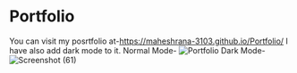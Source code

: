 # Portfolio
You can visit my posrtfolio at-https://maheshrana-3103.github.io/Portfolio/
I have also add dark mode to it.
Normal Mode-
![Portfolio](https://user-images.githubusercontent.com/66839401/129467010-3d902ff9-595d-4de4-8be5-304b74bf5fc0.png)
Dark Mode-
![Screenshot (61)](https://user-images.githubusercontent.com/66839401/129467019-4040cb82-52e2-456e-9265-5ae04a42f065.png)
